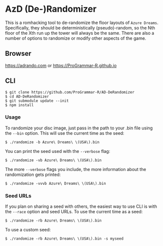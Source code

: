 # AzD (De-)Randomizer

This is a romhacking tool to de-randomize the floor layouts of `Azure Dreams`. Specifically, they should be
deterministically (pseudo)-random, so the Nth floor of the Xth run up the tower will always be the same. There
are also a number of options to randomize or modify other aspects of the game.

## Browser

https://adrando.com or https://ProGrammar-R.github.io

## CLI

```shell
$ git clone https://github.com/ProGrammar-R/AD-DeRandomizer
$ cd AD-DeRandomizer
$ git submodule update --init
$ npm install
```

### Usage

To randomize your disc image, just pass in the path to your .bin file using the
`--bin` option. This will use the current time as the seed:

```shell
$ ./randomize -b Azure\ Dreams\ \(USA\).bin
```

You can print the seed used with the `--verbose` flag:

```shell
$ ./randomize -vb Azure\ Dreams\ \(USA\).bin
```

The more `--verbose` flags you include, the more information about the
randomization gets printed:

```shell
$ ./randomize -vvvb Azure\ Dreams\ \(USA\).bin
```

### Seed URLs

If you plan on sharing a seed with others, the easiest way to use CLI is with
the `--race` option and seed URLs. To use the current time as a seed:

```shell
$ ./randomize -rb Azure\ Dreams\ \(USA\).bin
```

To use a custom seed:

```shell
$ ./randomize -rb Azure\ Dreams\ \(USA\).bin -s myseed
```

